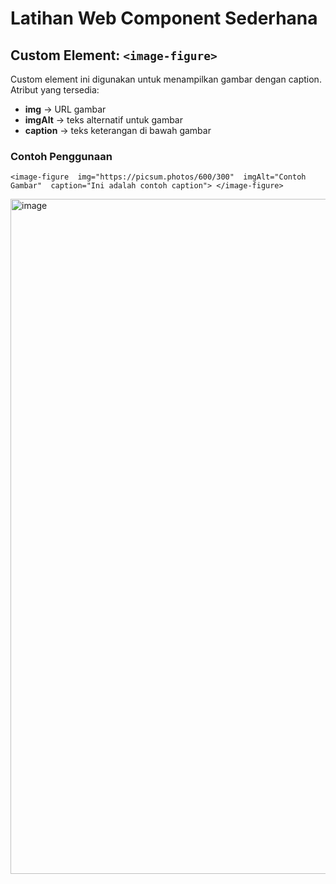 # Latihan Web Component Sederhana

## Custom Element: `<image-figure>`

Custom element ini digunakan untuk menampilkan gambar dengan caption.  
Atribut yang tersedia:

- **img** → URL gambar  
- **imgAlt** → teks alternatif untuk gambar  
- **caption** → teks keterangan di bawah gambar  

### Contoh Penggunaan


`<image-figure 
  img="https://picsum.photos/600/300" 
  imgAlt="Contoh Gambar" 
  caption="Ini adalah contoh caption">
</image-figure>`

 <img width="1920" height="1080" alt="image" src="https://github.com/user-attachments/assets/6cc65c7c-3166-409c-b481-60ae68b70d71" />
